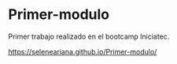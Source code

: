 # Primer-modulo
Primer trabajo realizado en el bootcamp Iniciatec.

https://seleneariana.github.io/Primer-modulo/
